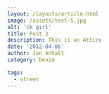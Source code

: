 ```yaml
---
layout: /layouts/article.html
image: /assets/test-5.jpg
alt: 'ck girl'
title: Post 2
description: This is an Attire
date: '2012-04-06'
author: Jan Anhalt
category: Denim

tags:
  - street
---
```

